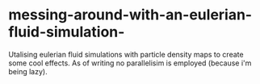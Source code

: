 # messing-around-with-an-eulerian-fluid-simulation-
Utalising eulerian fluid simulations with particle density maps to create some cool effects. As of writing no parallelisim is employed (because i'm being lazy).
